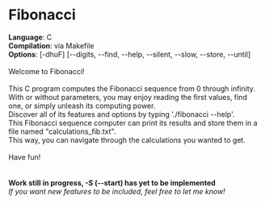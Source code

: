 # Fibonacci
<b>Language</b>: C<br>
<b>Compilation</b>: via Makefile<br>
<b>Options</b>: [-dhuF] [--digits, --find, --help, --silent, --slow, --store, --until]<br>
<br>
Welcome to Fibonacci!<br>
<br>
This C program computes the Fibonacci sequence from 0 through infinity.<br>
With or without parameters, you may enjoy reading the first values, find one, or simply unleash its computing power.<br>
Discover all of its features and options by typing './fibonacci --help'.<br>
This Fibonacci sequence computer can print its results and store them in a file named "calculations_fib.txt".<br>
This way, you can navigate through the calculations you wanted to get.<br>
<br>
Have fun!<br>
<br>
<br>
<b>Work still in progress, -S (--start) has yet to be implemented</b><br>
<i>If you want new features to be included, feel free to let me know!</i>